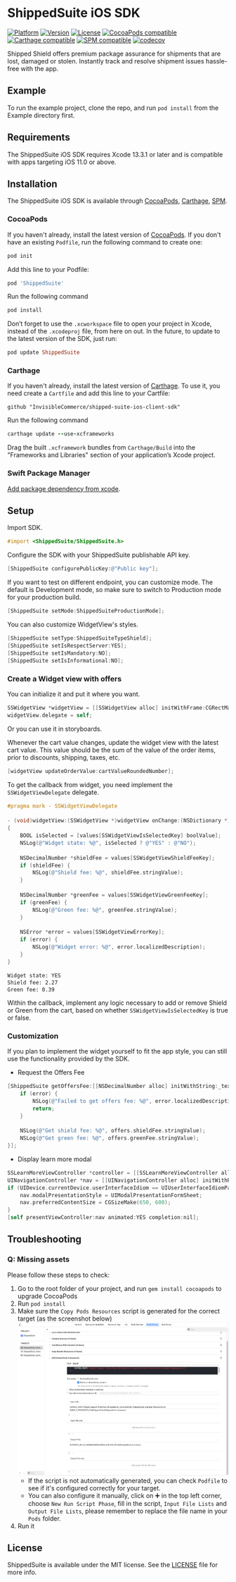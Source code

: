 # ShippedSuite iOS SDK

 [![Platform](https://img.shields.io/cocoapods/p/ShippedSuite.svg?style=flat)](https://cocoapods.org/pods/ShippedSuite)
 [![Version](https://img.shields.io/cocoapods/v/ShippedSuite.svg?style=flat)](https://cocoapods.org/pods/ShippedSuite)
 [![License](https://img.shields.io/cocoapods/l/ShippedSuite.svg?style=flat)](https://github.com/InvisibleCommerce/shipped-suite-ios-client-sdk/blob/main/LICENSE)
 [![CocoaPods compatible](https://img.shields.io/badge/CocoaPods-compatible-green.svg?style=flat)](https://cocoapods.org)
 [![Carthage compatible](https://img.shields.io/badge/Carthage-compatible-green.svg?style=flat)](https://github.com/Carthage/Carthage)
 [![SPM compatible](https://img.shields.io/badge/SPM-compatible-green.svg?style=flat)](https://www.swift.org/package-manager)
 [![codecov](https://codecov.io/gh/InvisibleCommerce/shipped-suite-ios-client-sdk/branch/main/graph/badge.svg?token=kTni92JQ0P)](https://codecov.io/gh/InvisibleCommerce/shipped-suite-ios-client-sdk)

Shipped Shield offers premium package assurance for shipments that are lost, damaged or stolen. Instantly track and resolve shipment issues hassle-free with the app.

## Example

To run the example project, clone the repo, and run `pod install` from the Example directory first.

## Requirements

The ShippedSuite iOS SDK requires Xcode 13.3.1 or later and is compatible with apps targeting iOS 11.0 or above.

## Installation

The ShippedSuite iOS SDK is available through [CocoaPods](https://cocoapods.org/), [Carthage](https://github.com/Carthage/Carthage), [SPM](https://www.swift.org/package-manager).

### CocoaPods

If you haven't already, install the latest version of [CocoaPods](https://cocoapods.org/).
If you don't have an existing `Podfile`, run the following command to create one:
```ruby
pod init
```
Add this line to your Podfile:
```ruby
pod 'ShippedSuite'
```
Run the following command
```ruby
pod install
```
Don’t forget to use the `.xcworkspace` file to open your project in Xcode, instead of the `.xcodeproj` file, from here on out.
In the future, to update to the latest version of the SDK, just run:
```ruby
pod update ShippedSuite
```

### Carthage

If you haven't already, install the latest version of [Carthage](https://github.com/Carthage/Carthage).
To use it, you need create a `Cartfile` and add this line to your Cartfile:
```ogdl
github "InvisibleCommerce/shipped-suite-ios-client-sdk"
```
Run the following command
```ruby
carthage update --use-xcframeworks
```
Drag the built `.xcframework` bundles from `Carthage/Build` into the "Frameworks and Libraries" section of your application’s Xcode project.

### Swift Package Manager

[Add package dependency from xcode](https://developer.apple.com/documentation/swift_packages/adding_package_dependencies_to_your_app).

## Setup

Import SDK.

```objective-c
#import <ShippedSuite/ShippedSuite.h>
```

Configure the SDK with your ShippedSuite publishable API key.

```objective-c
[ShippedSuite configurePublicKey:@"Public key"];
```

If you want to test on different endpoint, you can customize mode. The default is Development mode, so make sure to switch to Production mode for your production build. 

```objective-c
[ShippedSuite setMode:ShippedSuiteProductionMode];
```

You can also customize WidgetView's styles.
```objective-c
[ShippedSuite setType:ShippedSuiteTypeShield];
[ShippedSuite setIsRespectServer:YES];
[ShippedSuite setIsMandatory:NO];
[ShippedSuite setIsInformational:NO];
```

### Create a Widget view with offers

You can initialize it and put it where you want.

```objective-c
SSWidgetView *widgetView = [[SSWidgetView alloc] initWithFrame:CGRectMake(x, y, width, height)];
widgetView.delegate = self;
```

Or you can use it in storyboards.

Whenever the cart value changes, update the widget view with the latest cart value. This value should be the sum of the value of the order items, prior to discounts, shipping, taxes, etc. 

```objective-c
[widgetView updateOrderValue:cartValueRoundedNumber];
```

To get the callback from widget, you need implement the `SSWidgetViewDelegate` delegate.

```objective-c
#pragma mark - SSWidgetViewDelegate

- (void)widgetView:(SSWidgetView *)widgetView onChange:(NSDictionary *)values
{
    BOOL isSelected = [values[SSWidgetViewIsSelectedKey] boolValue];
    NSLog(@"Widget state: %@", isSelected ? @"YES" : @"NO");
    
    NSDecimalNumber *shieldFee = values[SSWidgetViewShieldFeeKey];
    if (shieldFee) {
        NSLog(@"Shield fee: %@", shieldFee.stringValue);
    }
    
    NSDecimalNumber *greenFee = values[SSWidgetViewGreenFeeKey];
    if (greenFee) {
        NSLog(@"Green fee: %@", greenFee.stringValue);
    }
    
    NSError *error = values[SSWidgetViewErrorKey];
    if (error) {
        NSLog(@"Widget error: %@", error.localizedDescription);
    }
}
```

```
Widget state: YES
Shield fee: 2.27
Green fee: 0.39
```

Within the callback, implement any logic necessary to add or remove Shield or Green from the cart, based on whether `SSWidgetViewIsSelectedKey` is true or false. 

### Customization

If you plan to implement the widget yourself to fit the app style, you can still use the functionality provided by the SDK.

- Request the Offers Fee

```objective-c
[ShippedSuite getOffersFee:[[NSDecimalNumber alloc] initWithString:_textField.text] completion:^(SSOffers * _Nullable offers, NSError * _Nullable error) {
    if (error) {
        NSLog(@"Failed to get offers fee: %@", error.localizedDescription);
        return;
    }

    NSLog(@"Get shield fee: %@", offers.shieldFee.stringValue);
    NSLog(@"Get green fee: %@", offers.greenFee.stringValue);
}];
```

- Display learn more modal

```objective-c
SSLearnMoreViewController *controller = [[SSLearnMoreViewController alloc] initWithNibName:nil bundle:nil];
UINavigationController *nav = [[UINavigationController alloc] initWithRootViewController:controller];
if (UIDevice.currentDevice.userInterfaceIdiom == UIUserInterfaceIdiomPad) {
    nav.modalPresentationStyle = UIModalPresentationFormSheet;
    nav.preferredContentSize = CGSizeMake(650, 600);
}
[self presentViewController:nav animated:YES completion:nil];
```

## Troubleshooting

### Q: Missing assets

Please follow these steps to check:
1. Go to the root folder of your project, and run `gem install cocoapods` to upgrade CocoaPods
2. Run `pod install`
3. Make sure the `Copy Pods Resources` script is generated for the correct target (as the screenshot below)
![Missing assets](./Screenshots/missing_assets.png)
    - If the script is not automatically generated, you can check `Podfile` to see if it's configured correctly for your target.
    - You can also configure it manually, click on ➕ in the top left corner, choose `New Run Script Phase`, fill in the script, `Input File Lists` and `Output File Lists`, please remember to replace the file name in your `Pods` folder.
4. Run it

## License

ShippedSuite is available under the MIT license. See the [LICENSE](LICENSE) file for more info.
